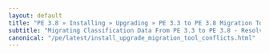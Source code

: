 ```yaml
---
layout: default
title: "PE 3.8 » Installing » Upgrading » PE 3.3 to PE 3.8 Migration Tool"
subtitle: "Migrating Classification Data From PE 3.3 to PE 3.8 - Resolving Conflicts"
canonical: "/pe/latest/install_upgrade_migration_tool_conflicts.html"
---
```


